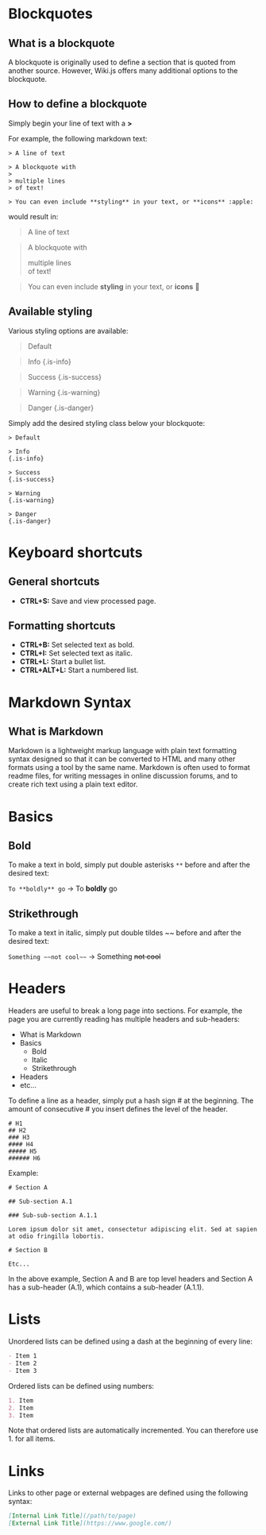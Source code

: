 <!-- TITLE: Wiki Tips -->
<!-- SUBTITLE: A quick summary of Wiki Tips -->

# Blockquotes
## What is a blockquote
A blockquote is originally used to define a section that is quoted from another source. However, Wiki.js offers many additional options to the blockquote.

## How to define a blockquote
Simply begin your line of text with a **>**

For example, the following markdown text:


```text
> A line of text

> A blockquote with
> 
> multiple lines  
> of text!

> You can even include **styling** in your text, or **icons** :apple:
```

would result in:

> A line of text

> A blockquote with
> 
> multiple lines  
> of text!

> You can even include **styling** in your text, or **icons** :apple:

## Available styling

Various styling options are available:

>Default

>Info
{.is-info}

>Success
{.is-success}

>Warning
{.is-warning}

>Danger
{.is-danger}

Simply add the desired styling class below your blockquote:


```text
> Default

> Info
{.is-info}

> Success
{.is-success}

> Warning
{.is-warning}

> Danger
{.is-danger}
```


# Keyboard shortcuts
## General shortcuts
* **CTRL+S:** Save and view processed page.

## Formatting shortcuts
* **CTRL+B:** Set selected text as bold.
* **CTRL+I:** Set selected text as italic.
* **CTRL+L:** Start a bullet list.
* **CTRL+ALT+L:** Start a numbered list.

# Markdown Syntax
## What is Markdown
Markdown is a lightweight markup language with plain text formatting syntax designed so that it can be converted to HTML and many other formats using a tool by the same name. Markdown is often used to format readme files, for writing messages in online discussion forums, and to create rich text using a plain text editor.

# Basics
## Bold
To make a text in bold, simply put double asterisks `**` before and after the desired text:

`To **boldly** go` -> To **boldly** go

## Strikethrough
To make a text in italic, simply put double tildes ~~ before and after the desired text:

`Something ~~not cool~~` -> Something ~~not cool~~

# Headers
Headers are useful to break a long page into sections. For example, the page you are currently reading has multiple headers and sub-headers:

* What is Markdown
* Basics
	- Bold
	- Italic
	- Strikethrough
* Headers
* etc...

To define a line as a header, simply put a hash sign # at the beginning. The amount of consecutive # you insert defines the level of the header.


```text
# H1
## H2
### H3
#### H4
##### H5
###### H6
```

Example:


```text
# Section A

## Sub-section A.1

### Sub-sub-section A.1.1

Lorem ipsum dolor sit amet, consectetur adipiscing elit. Sed at sapien at odio fringilla lobortis.

# Section B

Etc...
```

In the above example, Section A and B are top level headers and Section A has a sub-header (A.1), which contains a sub-header (A.1.1).

# Lists
Unordered lists can be defined using a dash at the beginning of every line:

```markdown
- Item 1
- Item 2
- Item 3
```

Ordered lists can be defined using numbers:


```markdown
1. Item
2. Item
3. Item
```

Note that ordered lists are automatically incremented. You can therefore use 1. for all items.

# Links
Links to other page or external webpages are defined using the following syntax:


```markdown
[Internal Link Title](/path/to/page)
[External Link Title](https://www.google.com/)
```



